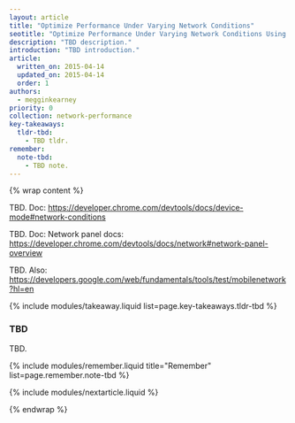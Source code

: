 ```yaml
---
layout: article
title: "Optimize Performance Under Varying Network Conditions"
seotitle: "Optimize Performance Under Varying Network Conditions Using Chrome DevTools Network Panel"
description: "TBD description."
introduction: "TBD introduction."
article:
  written_on: 2015-04-14
  updated_on: 2015-04-14
  order: 1
authors:
  - megginkearney
priority: 0
collection: network-performance
key-takeaways:
  tldr-tbd:
    - TBD tldr.
remember:
  note-tbd:
    - TBD note.
---
```

{% wrap content %}

TBD. Doc: https://developer.chrome.com/devtools/docs/device-mode#network-conditions

TBD. Doc: Network panel docs: https://developer.chrome.com/devtools/docs/network#network-panel-overview 

TBD. Also: https://developers.google.com/web/fundamentals/tools/test/mobilenetwork?hl=en 

{% include modules/takeaway.liquid list=page.key-takeaways.tldr-tbd %}

### TBD

TBD.

{% include modules/remember.liquid title="Remember" list=page.remember.note-tbd %}

{% include modules/nextarticle.liquid %}

{% endwrap %}
